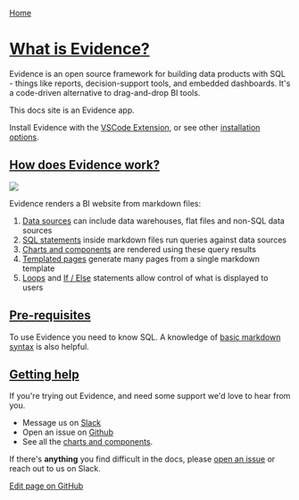 [Home](https://docs.evidence.dev/)

# [What is Evidence?](https://docs.evidence.dev/\#what-is-evidence)

Evidence is an open source framework for building data products with SQL - things like reports, decision-support tools, and embedded dashboards. It's a code-driven alternative to drag-and-drop BI tools.

This docs site is an Evidence app.

Install Evidence with the [VSCode Extension](vscode:extension/Evidence.evidence-vscode), or see other [installation options](https://docs.evidence.dev/install-evidence).

## [How does Evidence work?](https://docs.evidence.dev/\#how-does-evidence-work)

![](https://docs.evidence.dev/img/how-it-works.png)

Evidence renders a BI website from markdown files:

1. [Data sources](https://docs.evidence.dev/core-concepts/data-sources) can include data warehouses, flat files and non-SQL data sources
2. [SQL statements](https://docs.evidence.dev/core-concepts/queries) inside markdown files run queries against data sources
3. [Charts and components](https://docs.evidence.dev/core-concepts/components) are rendered using these query results
4. [Templated pages](https://docs.evidence.dev/core-concepts/templated-pages) generate many pages from a single markdown template
5. [Loops](https://docs.evidence.dev/core-concepts/loops) and [If / Else](https://docs.evidence.dev/core-concepts/if-else) statements allow control of what is displayed to users

## [Pre-requisites](https://docs.evidence.dev/\#pre-requisites)

To use Evidence you need to know SQL. A knowledge of [basic markdown syntax](https://docs.evidence.dev/reference/markdown) is also helpful.

## [Getting help](https://docs.evidence.dev/\#getting-help)

If you're trying out Evidence, and need some support we'd love to hear from you.

- Message us on [Slack](https://slack.evidence.dev/)
- Open an issue on [Github](https://github.com/evidence-dev/evidence)
- See all the [charts and components](https://docs.evidence.dev/components/all-components).

If there's **anything** you find difficult in the docs, please [open an issue](https://github.com/evidence-dev/evidence/issues/new/choose) or reach out to us on Slack.

[Edit page on GitHub](https://github.com/evidence-dev/evidence/edit/next/sites/docs/pages//index.md)